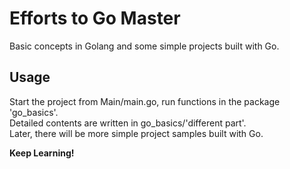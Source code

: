 # Efforts to Go Master
Basic concepts in Golang and some simple projects built with Go.  
  
## Usage
Start the project from Main/main.go, run functions in the package 'go_basics'.  
Detailed contents are written in go_basics/'different part'.  
Later, there will be more simple project samples built with Go.  
  
**Keep Learning!**
